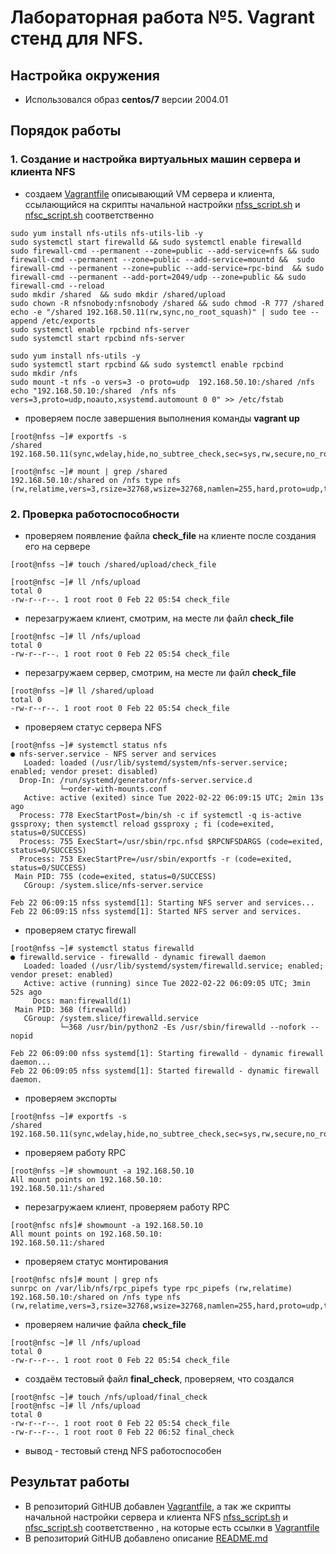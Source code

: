 # Лабораторная работа №5.  Vagrant стенд для NFS.

## Настройка окружения

* Использовался образ **centos/7** версии 2004.01

## Порядок работы

### 1. Создание и настройка виртуальных машин сервера и клиента NFS 
* создаем [Vagrantfile](https://github.com/OlegLitvintsev/OTUS_Labs/blob/master/Lab_5/Vagrantfile) описывающий VM сервера и клиента, ссылающийся на скрипты начальной настройки [nfss_script.sh](https://github.com/OlegLitvintsev/OTUS_Labs/blob/master/Lab_5/nfss_script.sh) и [nfsс_script.sh](https://github.com/OlegLitvintsev/OTUS_Labs/blob/master/Lab_5/nfsc_script.sh) соответственно
```
sudo yum install nfs-utils nfs-utils-lib -y
sudo systemctl start firewalld && sudo systemctl enable firewalld
sudo firewall-cmd --permanent --zone=public --add-service=nfs && sudo firewall-cmd --permanent --zone=public --add-service=mountd &&  sudo firewall-cmd --permanent --zone=public --add-service=rpc-bind  && sudo firewall-cmd --permanent --add-port=2049/udp --zone=public && sudo firewall-cmd --reload 
sudo mkdir /shared  && sudo mkdir /shared/upload
sudo chown -R nfsnobody:nfsnobody /shared && sudo chmod -R 777 /shared
echo -e "/shared 192.168.50.11(rw,sync,no_root_squash)" | sudo tee --append /etc/exports
sudo systemctl enable rpcbind nfs-server
sudo systemctl start rpcbind nfs-server                                                         
```
```
sudo yum install nfs-utils -y
sudo systemctl start rpcbind && sudo systemctl enable rpcbind
sudo mkdir /nfs
sudo mount -t nfs -o vers=3 -o proto=udp  192.168.50.10:/shared /nfs
echo "192.168.50.10:/shared  /nfs nfs vers=3,proto=udp,noauto,xsystemd.automount 0 0" >> /etc/fstab
```
* проверяем после завершения выполнения команды **vagrant up**
```
[root@nfss ~]# exportfs -s
/shared  192.168.50.11(sync,wdelay,hide,no_subtree_check,sec=sys,rw,secure,no_root_squash,no_all_squash)
```
```
[root@nfsc ~]# mount | grep /shared
192.168.50.10:/shared on /nfs type nfs (rw,relatime,vers=3,rsize=32768,wsize=32768,namlen=255,hard,proto=udp,timeo=11,retrans=3,sec=sys,mountaddr=192.168.50.10,mountvers=3,mountport=20048,mountproto=udp,local_lock=none,addr=192.168.50.10)
```
  
### 2. Проверка работоспособности
* проверяем появление файла **check_file** на клиенте после создания его на сервере
```
[root@nfss ~]# touch /shared/upload/check_file
```
```
[root@nfsc ~]# ll /nfs/upload
total 0
-rw-r--r--. 1 root root 0 Feb 22 05:54 check_file
```
* перезагружаем клиент, смотрим, на месте ли файл **check_file**
```
[root@nfsc ~]# ll /nfs/upload
total 0
-rw-r--r--. 1 root root 0 Feb 22 05:54 check_file
```
* перезагружаем сервер, смотрим, на месте ли файл **check_file**
```
[root@nfss ~]# ll /shared/upload
total 0
-rw-r--r--. 1 root root 0 Feb 22 05:54 check_file

```
* проверяем статус сервера NFS
```
[root@nfss ~]# systemctl status nfs
● nfs-server.service - NFS server and services
   Loaded: loaded (/usr/lib/systemd/system/nfs-server.service; enabled; vendor preset: disabled)
  Drop-In: /run/systemd/generator/nfs-server.service.d
           └─order-with-mounts.conf
   Active: active (exited) since Tue 2022-02-22 06:09:15 UTC; 2min 13s ago
  Process: 778 ExecStartPost=/bin/sh -c if systemctl -q is-active gssproxy; then systemctl reload gssproxy ; fi (code=exited, status=0/SUCCESS)
  Process: 755 ExecStart=/usr/sbin/rpc.nfsd $RPCNFSDARGS (code=exited, status=0/SUCCESS)
  Process: 753 ExecStartPre=/usr/sbin/exportfs -r (code=exited, status=0/SUCCESS)
 Main PID: 755 (code=exited, status=0/SUCCESS)
   CGroup: /system.slice/nfs-server.service

Feb 22 06:09:15 nfss systemd[1]: Starting NFS server and services...
Feb 22 06:09:15 nfss systemd[1]: Started NFS server and services.
```
* проверяем статус firewall
```
[root@nfss ~]# systemctl status firewalld
● firewalld.service - firewalld - dynamic firewall daemon
   Loaded: loaded (/usr/lib/systemd/system/firewalld.service; enabled; vendor preset: enabled)
   Active: active (running) since Tue 2022-02-22 06:09:05 UTC; 3min 52s ago
     Docs: man:firewalld(1)
 Main PID: 368 (firewalld)
   CGroup: /system.slice/firewalld.service
           └─368 /usr/bin/python2 -Es /usr/sbin/firewalld --nofork --nopid

Feb 22 06:09:00 nfss systemd[1]: Starting firewalld - dynamic firewall daemon...
Feb 22 06:09:05 nfss systemd[1]: Started firewalld - dynamic firewall daemon.
```
* проверяем экспорты
```
[root@nfss ~]# exportfs -s
/shared  192.168.50.11(sync,wdelay,hide,no_subtree_check,sec=sys,rw,secure,no_root_squash,no_all_squash)
```
* проверяем работу RPC
```
[root@nfss ~]# showmount -a 192.168.50.10
All mount points on 192.168.50.10:
192.168.50.11:/shared
```
* перезагружаем клиент, проверяем работу RPC
```
[root@nfsc nfs]# showmount -a 192.168.50.10
All mount points on 192.168.50.10:
192.168.50.11:/shared
```
* проверяем статус монтирования
```
[root@nfsc nfs]# mount | grep nfs
sunrpc on /var/lib/nfs/rpc_pipefs type rpc_pipefs (rw,relatime)
192.168.50.10:/shared on /nfs type nfs (rw,relatime,vers=3,rsize=32768,wsize=32768,namlen=255,hard,proto=udp,timeo=11,retrans=3,sec=sys,mountaddr=192.168.50.10,mountvers=3,mountport=20048,mountproto=udp,local_lock=none,addr=192.168.50.10)
```
* проверяем наличие файла **check_file**
```
[root@nfsc ~]# ll /nfs/upload
total 0
-rw-r--r--. 1 root root 0 Feb 22 05:54 check_file
```
* создаём тестовый файл **final_check**, проверяем, что создался
```
[root@nfsc ~]# touch /nfs/upload/final_check
[root@nfsc ~]# ll /nfs/upload
total 0
-rw-r--r--. 1 root root 0 Feb 22 05:54 check_file
-rw-r--r--. 1 root root 0 Feb 22 06:52 final_check
```
* вывод - тестовый стенд NFS работоспособен

## Результат работы

* В репозиторий GitHUB добавлен [Vagrantfile](https://github.com/OlegLitvintsev/OTUS_Labs/blob/master/Lab_5/Vagrantfile), а так же скрипты начальной настройки сервера и клиента NFS [nfss_script.sh](https://github.com/OlegLitvintsev/OTUS_Labs/blob/master/Lab_5/nfss_script.sh) и [nfsс_script.sh](https://github.com/OlegLitvintsev/OTUS_Labs/blob/master/Lab_5/nfsc_script.sh) соответственно , на которые есть ссылки в [Vagrantfile](https://github.com/OlegLitvintsev/OTUS_Labs/blob/master/Lab_5/Vagrantfile)
* В репозиторий GitHUB добавлено описание [README.md](https://github.com/OlegLitvintsev/OTUS_Labs/blob/master/Lab_5/README.md)

